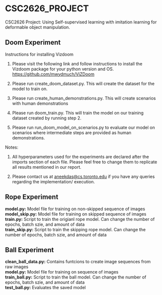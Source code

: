 # CSC2626_PROJECT
CSC2626 Project: Using Self-supervised learning with imitation learning for deformable object manipulation.

## Doom Experiment
Instructions for installing Vizdoom
1. Please visit the following link and follow instructions to install the Vizdoom package for your python version and OS. 
   https://github.com/mwydmuch/ViZDoom

2. Please run create_doom_dataset.py. This will create the dataset for the model to train on. 

3. Please run create_human_demonstrations.py. This will create scenarios with human demonstrations

4. Please run doom_train.py. This will train the model on our training dataset created by running step 2.

5. Please run run_doom_model_on_scenarios.py to evaluate our model on scenarios where intermediate steps are provided as human demonstrations. 

Notes:
1. All hyperparameters used for the experiments are declared after the imports section of each file. Please feel free to change them
   to replicate all results mentioned in our report.

2. Please contact us at aneekdas@cs.toronto.edu if you have any queries regarding the implementation/ execution. 

## Rope Experiment
**model.py:** Model file for training on non-skipped sequence of images  
**model_skip.py:** Model file for training on skipped sequence of images  
**train.py:** Script to train the origianl rope model. Can change the number of epochs, batch szie, and amount of data  
**train_skip.py:** Script to train the skipping rope model. Can change the number of epochs, batch szie, and amount of data  

## Ball Experiment
**clean_ball_data.py:** Contains funtcions to create image sequences from raw images  
**model.py:** Model file for training on sequence of images  
**train_ball.py:** Script to train the ball model. Can change the number of epochs, batch szie, and amount of data  
**test_ball.py:** Evaluates the saved model  
